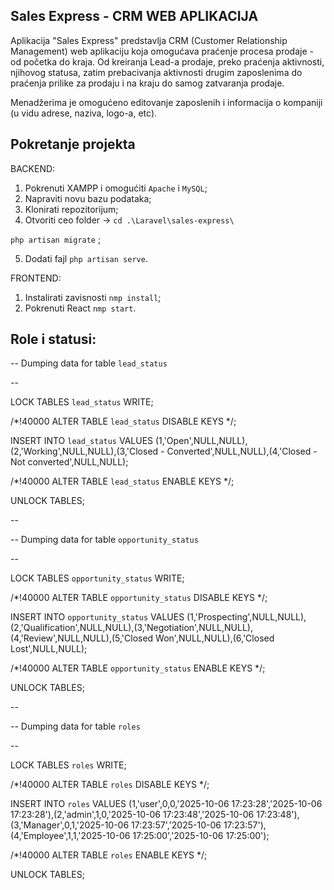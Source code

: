 

Sales Express - CRM WEB APLIKACIJA
--

Aplikacija "Sales Express" predstavlja CRM (Customer Relationship Management) web aplikaciju koja omogućava praćenje procesa prodaje - od početka do kraja. 
Od kreiranja Lead-a prodaje, preko praćenja aktivnosti, njihovog statusa, zatim prebacivanja aktivnosti drugim zaposlenima do praćenja prilike za prodaju i na kraju do samog zatvaranja prodaje.

Menadžerima je omogućeno editovanje zaposlenih i informacija o kompaniji (u vidu adrese, naziva, logo-a, etc).

Pokretanje projekta
--
BACKEND:
1. Pokrenuti XAMPP i omogućiti `Apache` i `MySQL`;
2. Napraviti novu bazu podataka;
3. Klonirati repozitorijum;
4. Otvoriti ceo folder -> `cd .\Laravel\sales-express\`

 `php artisan migrate` ;
 
5. Dodati fajl `php artisan serve`.

FRONTEND:
1. Instalirati zavisnosti `nmp install`;
2. Pokrenuti React `nmp start`.

Role i statusi:
--

-- Dumping data for table `lead_status`

--



LOCK TABLES `lead_status` WRITE;

/*!40000 ALTER TABLE `lead_status` DISABLE KEYS */;

INSERT INTO `lead_status` VALUES (1,'Open',NULL,NULL),(2,'Working',NULL,NULL),(3,'Closed - Converted',NULL,NULL),(4,'Closed - Not converted',NULL,NULL);

/*!40000 ALTER TABLE `lead_status` ENABLE KEYS */;

UNLOCK TABLES;



--

-- Dumping data for table `opportunity_status`

--



LOCK TABLES `opportunity_status` WRITE;

/*!40000 ALTER TABLE `opportunity_status` DISABLE KEYS */;

INSERT INTO `opportunity_status` VALUES (1,'Prospecting',NULL,NULL),(2,'Qualification',NULL,NULL),(3,'Negotiation',NULL,NULL),(4,'Review',NULL,NULL),(5,'Closed Won',NULL,NULL),(6,'Closed Lost',NULL,NULL);

/*!40000 ALTER TABLE `opportunity_status` ENABLE KEYS */;

UNLOCK TABLES;



--

-- Dumping data for table `roles`

--



LOCK TABLES `roles` WRITE;

/*!40000 ALTER TABLE `roles` DISABLE KEYS */;

INSERT INTO `roles` VALUES (1,'user',0,0,'2025-10-06 17:23:28','2025-10-06 17:23:28'),(2,'admin',1,0,'2025-10-06 17:23:48','2025-10-06 17:23:48'),(3,'Manager',0,1,'2025-10-06 17:23:57','2025-10-06 17:23:57'),(4,'Employee',1,1,'2025-10-06 17:25:00','2025-10-06 17:25:00');

/*!40000 ALTER TABLE `roles` ENABLE KEYS */;

UNLOCK TABLES;
